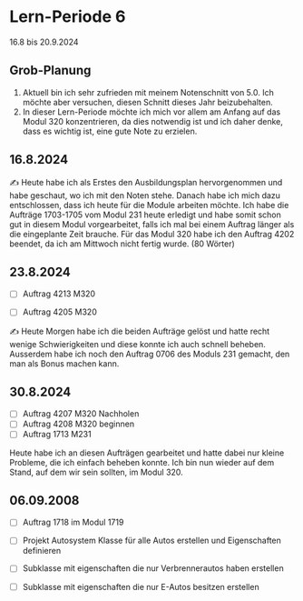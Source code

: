 # Lern-Periode 6

16.8 bis 20.9.2024

## Grob-Planung

1. Aktuell bin ich sehr zufrieden mit meinem Notenschnitt von 5.0. Ich möchte aber versuchen, diesen Schnitt dieses Jahr beizubehalten.
2. In dieser Lern-Periode möchte ich mich vor allem am Anfang auf das Modul 320 konzentrieren, da dies notwendig ist und ich daher denke, dass es wichtig ist, eine gute Note zu erzielen.

## 16.8.2024

✍️ Heute habe ich als Erstes den Ausbildungsplan hervorgenommen und habe geschaut, wo ich mit den Noten stehe. Danach habe ich mich dazu entschlossen, dass ich heute für die Module arbeiten möchte. Ich habe die Aufträge 1703-1705 vom Modul 231 heute erledigt und habe somit schon gut in diesem Modul vorgearbeitet, falls ich mal bei einem Auftrag länger als die eingeplante Zeit brauche. Für das Modul 320 habe ich den Auftrag 4202 beendet, da ich am Mittwoch nicht fertig wurde. (80 Wörter)

## 23.8.2024

- [ ] Auftrag 4213 M320
- [ ] Auftrag 4205 M320
      



✍️ Heute Morgen habe ich die beiden Aufträge gelöst und hatte recht wenige Schwierigkeiten und diese konnte ich auch schnell beheben. Ausserdem habe ich noch den Auftrag 0706 des Moduls 231 gemacht, den man als Bonus machen kann. 


## 30.8.2024

- [ ] Auftrag 4207 M320 Nachholen
- [ ] Auftrag 4208 M320 beginnen
- [ ] Auftrag 1713 M231

Heute habe ich an diesen Aufträgen gearbeitet und hatte dabei nur kleine Probleme, die ich einfach beheben konnte. Ich bin nun wieder auf dem Stand, auf dem wir sein sollten, im Modul 320.


## 06.09.2008

- [ ]  Auftrag 1718 im Modul 1719
- [ ]  Projekt Autosystem Klasse für alle Autos erstellen und Eigenschaften definieren
- [ ]  Subklasse mit eigenschaften die nur Verbrennerautos haben erstellen
- [ ]  Subklasse mit eigenschaften die nur E-Autos besitzen erstellen


